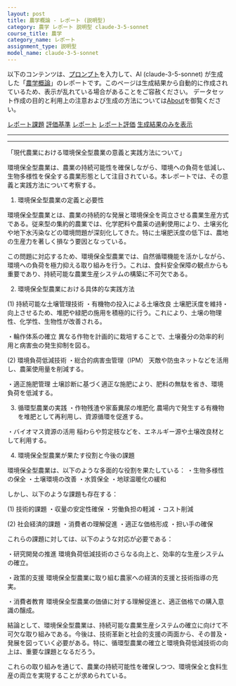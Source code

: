 ```yaml
---
layout: post
title: 農学概論 - レポート (説明型)
category: 農学 レポート 説明型 claude-3-5-sonnet
course_title: 農学
category_name: レポート
assignment_type: 説明型
model_name: claude-3-5-sonnet
---
```


以下のコンテンツは、[プロンプト](https://github.com/takedatoshiyuki/synthetic_assignments/tree/main/generated/農学/claude-3-5-sonnet/prompt_レポート-説明型.md)を入力して、AI (claude-3-5-sonnet) が生成した「[農学概論](/contents/農学/)」のレポートです。このページは生成結果から自動的に作成されているため、表示が乱れている場合があることをご容赦ください。
データセット作成の目的と利用上の注意および生成の方法については[About](/About)を御覧ください。

[レポート課題](../レポート課題-説明型)
[評価基準](../評価基準-説明型)
[レポート](../レポート-説明型)
[レポート評価](../レポート評価-説明型)
[生成結果のみを表示](https://github.com/takedatoshiyuki/synthetic_assignments/tree/main/generated/農学/claude-3-5-sonnet/レポート-説明型.md)
  

***
***
  
「現代農業における環境保全型農業の意義と実践方法について」

環境保全型農業は、農業の持続可能性を確保しながら、環境への負荷を低減し、生物多様性を保全する農業形態として注目されている。本レポートでは、その意義と実践方法について考察する。

1. 環境保全型農業の定義と必要性

環境保全型農業とは、農業の持続的な発展と環境保全を両立させる農業生産方式である。従来型の集約的農業では、化学肥料や農薬の過剰使用により、土壌劣化や地下水汚染などの環境問題が深刻化してきた。特に土壌肥沃度の低下は、農地の生産力を著しく損なう要因となっている。

この問題に対応するため、環境保全型農業では、自然循環機能を活かしながら、環境への負荷を極力抑える取り組みを行う。これは、食料安全保障の観点からも重要であり、持続可能な農業生産システムの構築に不可欠である。

2. 環境保全型農業における具体的な実践方法

(1) 持続可能な土壌管理技術
・有機物の投入による土壌改良
土壌肥沃度を維持・向上させるため、堆肥や緑肥の施用を積極的に行う。これにより、土壌の物理性、化学性、生物性が改善される。

・輪作体系の確立
異なる作物を計画的に栽培することで、土壌養分の効率的利用と病害虫の発生抑制を図る。

(2) 環境負荷低減技術
・総合的病害虫管理（IPM）
天敵や防虫ネットなどを活用し、農薬使用量を削減する。

・適正施肥管理
土壌診断に基づく適正な施肥により、肥料の無駄を省き、環境負荷を低減する。

3. 循環型農業の実践
・作物残渣や家畜糞尿の堆肥化
農場内で発生する有機物を堆肥として再利用し、資源循環を促進する。

・バイオマス資源の活用
稲わらや剪定枝などを、エネルギー源や土壌改良材として利用する。

4. 環境保全型農業が果たす役割と今後の課題

環境保全型農業は、以下のような多面的な役割を果たしている：
・生物多様性の保全
・土壌環境の改善
・水質保全
・地球温暖化の緩和

しかし、以下のような課題も存在する：

(1) 技術的課題
・収量の安定性確保
・労働負担の軽減
・コスト削減

(2) 社会経済的課題
・消費者の理解促進
・適正な価格形成
・担い手の確保

これらの課題に対しては、以下のような対応が必要である：

・研究開発の推進
環境負荷低減技術のさらなる向上と、効率的な生産システムの確立。

・政策的支援
環境保全型農業に取り組む農家への経済的支援と技術指導の充実。

・消費者教育
環境保全型農業の価値に対する理解促進と、適正価格での購入意識の醸成。

結論として、環境保全型農業は、持続可能な農業生産システムの確立に向けて不可欠な取り組みである。今後は、技術革新と社会的支援の両面から、その普及・発展を図っていく必要がある。特に、循環型農業の確立と環境負荷低減技術の向上は、重要な課題となるだろう。

これらの取り組みを通じて、農業の持続可能性を確保しつつ、環境保全と食料生産の両立を実現することが求められている。
